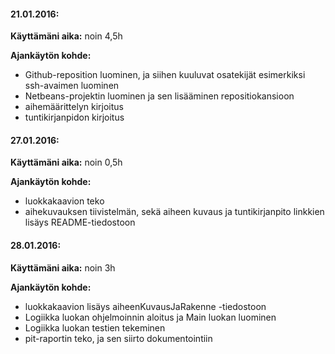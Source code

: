 #### **21.01.2016:**

**Käyttämäni aika:** noin 4,5h

**Ajankäytön kohde:** 
- Github-reposition luominen, ja siihen kuuluvat osatekijät esimerkiksi ssh-avaimen luominen
- Netbeans-projektin luominen ja sen lisääminen repositiokansioon
- aihemäärittelyn kirjoitus
- tuntikirjanpidon kirjoitus

#### **27.01.2016:**

**Käyttämäni aika:** noin 0,5h

**Ajankäytön kohde:** 
- luokkakaavion teko
- aihekuvauksen tiivistelmän, sekä aiheen kuvaus ja tuntikirjanpito linkkien lisäys README-tiedostoon

#### **28.01.2016:**

**Käyttämäni aika:** noin 3h

**Ajankäytön kohde:** 
- luokkakaavion lisäys aiheenKuvausJaRakenne -tiedostoon
- Logiikka luokan ohjelmoinnin aloitus ja Main luokan luominen
- Logiikka luokan testien tekeminen
- pit-raportin teko, ja sen siirto dokumentointiin
